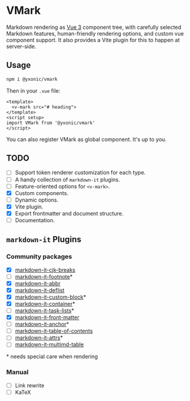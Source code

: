# VMark

Markdown rendering as [Vue 3](https://v3.vuejs.org) component tree, with carefully selected Markdown features, human-friendly rendering options, and custom vue component support. It also provides a Vite plugin for this to happen at server-side.

## Usage

```bash
npm i @yxonic/vmark
```

Then in your `.vue` file:

```vue
<template>
  <v-mark src="# heading">
</template>
<script setup>
import VMark from '@yxonic/vmark'
</script>
```

You can also register VMark as global component. It's up to you.

## TODO

- [ ] Support token renderer customization for each type.
- [ ] A handy collection of `markdown-it` plugins.
- [ ] Feature-oriented options for `<v-mark>`.
- [x] Custom components.
- [ ] Dynamic options.
- [x] Vite plugin.
- [x] Export frontmatter and document structure.
- [ ] Documentation.

## `markdown-it` Plugins

### Community packages
- [x] [markdown-it-cjk-breaks](https://github.com/markdown-it/markdown-it-cjk-breaks)
- [ ] [markdown-it-footnote](https://github.com/markdown-it/markdown-it-footnote)*
- [x] [markdown-it-abbr](https://github.com/markdown-it/markdown-it-abbr)
- [x] [markdown-it-deflist](https://github.com/markdown-it/markdown-it-deflist)
- [x] [markdown-it-custom-block](https://github.com/posva/markdown-it-custom-block)*
- [x] [markdown-it-container](https://github.com/markdown-it/markdown-it-container)*
- [ ] [markdown-it-task-lists](https://github.com/revin/markdown-it-task-lists)*
- [x] [markdown-it-front-matter](https://github.com/ParkSB/markdown-it-front-matter)
- [ ] [markdown-it-anchor](https://github.com/valeriangalliat/markdown-it-anchor)*
- [ ] [markdown-it-table-of-contents](https://github.com/cmaas/markdown-it-table-of-contents)
- [ ] [markdown-it-attrs](https://github.com/arve0/markdown-it-attrs)*
- [ ] [markdown-it-multimd-table](https://github.com/RedBug312/markdown-it-multimd-table)

\* needs special care when rendering

### Manual

- [ ] Link rewrite
- [ ] KaTeX
